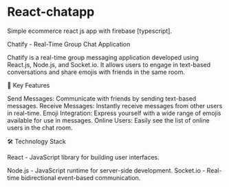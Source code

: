 # React-chatapp
Simple ecommerce react js app with firebase [typescript].

Chatify - Real-Time Group Chat Application

Chatify is a real-time group messaging application developed using React.js, Node.js, and Socket.io. It allows users to engage in text-based conversations and share emojis with friends in the same room.

🚀 Key Features

Send Messages: Communicate with friends by sending text-based messages.
Receive Messages: Instantly receive messages from other users in real-time.
Emoji Integration: Express yourself with a wide range of emojis available for use in messages.
Online Users: Easily see the list of online users in the chat room.

🛠️ Technology Stack

React - JavaScript library for building user interfaces.


Node.js - JavaScript runtime for server-side development.
Socket.io - Real-time bidirectional event-based communication.





